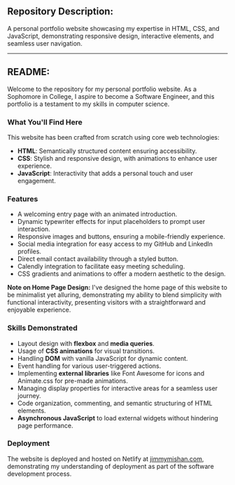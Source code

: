 ## Repository Description:
A personal portfolio website showcasing my expertise in HTML, CSS, and JavaScript, demonstrating responsive design, interactive elements, and seamless user navigation.

---

## README:

Welcome to the repository for my personal portfolio website. As a Sophomore in College, I aspire to become a Software Engineer, and this portfolio is a testament to my skills in computer science.

### What You'll Find Here

This website has been crafted from scratch using core web technologies:
- **HTML**: Semantically structured content ensuring accessibility.
- **CSS**: Stylish and responsive design, with animations to enhance user experience.
- **JavaScript**: Interactivity that adds a personal touch and user engagement.

### Features
- A welcoming entry page with an animated introduction.
- Dynamic typewriter effects for input placeholders to prompt user interaction.
- Responsive images and buttons, ensuring a mobile-friendly experience.
- Social media integration for easy access to my GitHub and LinkedIn profiles.
- Direct email contact availability through a styled button.
- Calendly integration to facilitate easy meeting scheduling.
- CSS gradients and animations to offer a modern aesthetic to the design.

**Note on Home Page Design:**
I've designed the home page of this website to be minimalist yet alluring, demonstrating my ability to blend simplicity with functional interactivity, presenting visitors with a straightforward and enjoyable experience.

### Skills Demonstrated
- Layout design with **flexbox** and **media queries**.
- Usage of **CSS animations** for visual transitions.
- Handling **DOM** with vanilla JavaScript for dynamic content.
- Event handling for various user-triggered actions.
- Implementing **external libraries** like Font Awesome for icons and Animate.css for pre-made animations.
- Managing display properties for interactive areas for a seamless user journey.
- Code organization, commenting, and semantic structuring of HTML elements.
- **Asynchronous JavaScript** to load external widgets without hindering page performance.

### Deployment
The website is deployed and hosted on Netlify at [jimmymishan.com](https://jimmymishan.com/), demonstrating my understanding of deployment as part of the software development process.

